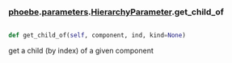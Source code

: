 ### [phoebe](phoebe.md).[parameters](phoebe.parameters.md).[HierarchyParameter](phoebe.parameters.HierarchyParameter.md).get_child_of

```py

def get_child_of(self, component, ind, kind=None)

```



get a child (by index) of a given component

